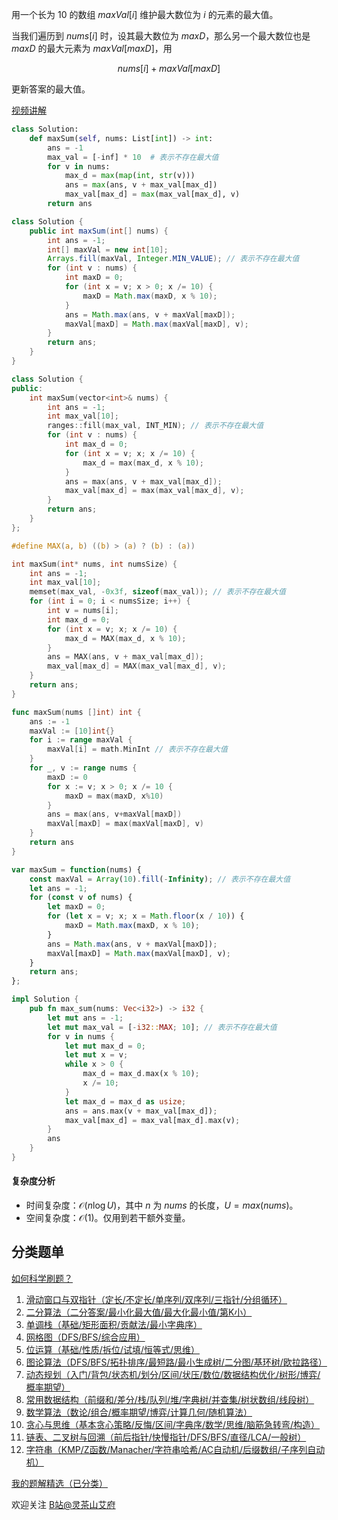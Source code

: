 用一个长为 $10$ 的数组 $\textit{maxVal}[i]$ 维护最大数位为 $i$ 的元素的最大值。

当我们遍历到 $\textit{nums}[i]$ 时，设其最大数位为 $\textit{maxD}$，那么另一个最大数位也是 $\textit{maxD}$ 的最大元素为 $\textit{maxVal}[\textit{maxD}]$，用

$$
\textit{nums}[i] + \textit{maxVal}[\textit{maxD}]
$$

更新答案的最大值。

[视频讲解](https://www.bilibili.com/video/BV1wh4y1Q7XW/)

```py [sol-Python3]
class Solution:
    def maxSum(self, nums: List[int]) -> int:
        ans = -1
        max_val = [-inf] * 10  # 表示不存在最大值
        for v in nums:
            max_d = max(map(int, str(v)))
            ans = max(ans, v + max_val[max_d])
            max_val[max_d] = max(max_val[max_d], v)
        return ans
```

```java [sol-Java]
class Solution {
    public int maxSum(int[] nums) {
        int ans = -1;
        int[] maxVal = new int[10];
        Arrays.fill(maxVal, Integer.MIN_VALUE); // 表示不存在最大值
        for (int v : nums) {
            int maxD = 0;
            for (int x = v; x > 0; x /= 10) {
                maxD = Math.max(maxD, x % 10);
            }
            ans = Math.max(ans, v + maxVal[maxD]);
            maxVal[maxD] = Math.max(maxVal[maxD], v);
        }
        return ans;
    }
}
```

```cpp [sol-C++]
class Solution {
public:
    int maxSum(vector<int>& nums) {
        int ans = -1;
        int max_val[10];
        ranges::fill(max_val, INT_MIN); // 表示不存在最大值
        for (int v : nums) {
            int max_d = 0;
            for (int x = v; x; x /= 10) {
                max_d = max(max_d, x % 10);
            }
            ans = max(ans, v + max_val[max_d]);
            max_val[max_d] = max(max_val[max_d], v);
        }
        return ans;
    }
};
```

```c [sol-C]
#define MAX(a, b) ((b) > (a) ? (b) : (a))

int maxSum(int* nums, int numsSize) {
    int ans = -1;
    int max_val[10];
    memset(max_val, -0x3f, sizeof(max_val)); // 表示不存在最大值
    for (int i = 0; i < numsSize; i++) {
        int v = nums[i];
        int max_d = 0;
        for (int x = v; x; x /= 10) {
            max_d = MAX(max_d, x % 10);
        }
        ans = MAX(ans, v + max_val[max_d]);
        max_val[max_d] = MAX(max_val[max_d], v);
    }
    return ans;
}
```

```go [sol-Go]
func maxSum(nums []int) int {
	ans := -1
	maxVal := [10]int{}
	for i := range maxVal {
		maxVal[i] = math.MinInt // 表示不存在最大值
	}
	for _, v := range nums {
		maxD := 0
		for x := v; x > 0; x /= 10 {
			maxD = max(maxD, x%10)
		}
		ans = max(ans, v+maxVal[maxD])
		maxVal[maxD] = max(maxVal[maxD], v)
	}
	return ans
}
```

```js [sol-JavaScript]
var maxSum = function(nums) {
    const maxVal = Array(10).fill(-Infinity); // 表示不存在最大值
    let ans = -1;
    for (const v of nums) {
        let maxD = 0;
        for (let x = v; x; x = Math.floor(x / 10)) {
            maxD = Math.max(maxD, x % 10);
        }
        ans = Math.max(ans, v + maxVal[maxD]);
        maxVal[maxD] = Math.max(maxVal[maxD], v);
    }
    return ans;
};
```

```rust [sol-Rust]
impl Solution {
    pub fn max_sum(nums: Vec<i32>) -> i32 {
        let mut ans = -1;
        let mut max_val = [-i32::MAX; 10]; // 表示不存在最大值
        for v in nums {
            let mut max_d = 0;
            let mut x = v;
            while x > 0 {
                max_d = max_d.max(x % 10);
                x /= 10;
            }
            let max_d = max_d as usize;
            ans = ans.max(v + max_val[max_d]);
            max_val[max_d] = max_val[max_d].max(v);
        }
        ans
    }
}
```

#### 复杂度分析

- 时间复杂度：$\mathcal{O}(n\log U)$，其中 $n$ 为 $\textit{nums}$ 的长度，$U=max(\textit{nums})$。
- 空间复杂度：$\mathcal{O}(1)$。仅用到若干额外变量。

## 分类题单

[如何科学刷题？](https://leetcode.cn/circle/discuss/RvFUtj/)

1. [滑动窗口与双指针（定长/不定长/单序列/双序列/三指针/分组循环）](https://leetcode.cn/circle/discuss/0viNMK/)
2. [二分算法（二分答案/最小化最大值/最大化最小值/第K小）](https://leetcode.cn/circle/discuss/SqopEo/)
3. [单调栈（基础/矩形面积/贡献法/最小字典序）](https://leetcode.cn/circle/discuss/9oZFK9/)
4. [网格图（DFS/BFS/综合应用）](https://leetcode.cn/circle/discuss/YiXPXW/)
5. [位运算（基础/性质/拆位/试填/恒等式/思维）](https://leetcode.cn/circle/discuss/dHn9Vk/)
6. [图论算法（DFS/BFS/拓扑排序/最短路/最小生成树/二分图/基环树/欧拉路径）](https://leetcode.cn/circle/discuss/01LUak/)
7. [动态规划（入门/背包/状态机/划分/区间/状压/数位/数据结构优化/树形/博弈/概率期望）](https://leetcode.cn/circle/discuss/tXLS3i/)
8. [常用数据结构（前缀和/差分/栈/队列/堆/字典树/并查集/树状数组/线段树）](https://leetcode.cn/circle/discuss/mOr1u6/)
9. [数学算法（数论/组合/概率期望/博弈/计算几何/随机算法）](https://leetcode.cn/circle/discuss/IYT3ss/)
10. [贪心与思维（基本贪心策略/反悔/区间/字典序/数学/思维/脑筋急转弯/构造）](https://leetcode.cn/circle/discuss/g6KTKL/)
11. [链表、二叉树与回溯（前后指针/快慢指针/DFS/BFS/直径/LCA/一般树）](https://leetcode.cn/circle/discuss/K0n2gO/)
12. [字符串（KMP/Z函数/Manacher/字符串哈希/AC自动机/后缀数组/子序列自动机）](https://leetcode.cn/circle/discuss/SJFwQI/)

[我的题解精选（已分类）](https://github.com/EndlessCheng/codeforces-go/blob/master/leetcode/SOLUTIONS.md)

欢迎关注 [B站@灵茶山艾府](https://space.bilibili.com/206214)
